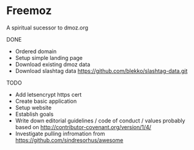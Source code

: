 # Freemoz
A spiritual sucessor to dmoz.org


DONE
- Ordered domain
- Setup simple landing page
- Download existing dmoz data
- Download slashtag data https://github.com/blekko/slashtag-data.git

TODO
- Add letsencrypt https cert
- Create basic application
- Setup website
- Establish goals
- Write down editorial guidelines / code of conduct / values probably based on http://contributor-covenant.org/version/1/4/
- Investigate pulling infromation from https://github.com/sindresorhus/awesome
